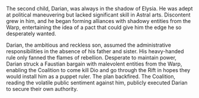 The second child, Darian, was always in the shadow of Elysia. He was adept at political maneuvering but lacked significant skill in Astral arts. Discontent grew in him, and he began forming alliances with shadowy entities from the Warp, entertaining the idea of a pact that could give him the edge he so desperately wanted.

Darian, the ambitious and reckless son, assumed the administrative responsibilities in the absence of his father and sister. His heavy-handed rule only fanned the flames of rebellion. Desperate to maintain power, Darian struck a Faustian bargain with malevolent entities from the Warp, enabling the Coalition to come kill Dio and go through the Rift in hopes they would install him as a puppet ruler. The plan backfired. The Coalition, reading the volatile public sentiment against him, publicly executed Darian to secure their own authority.